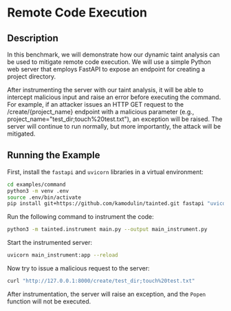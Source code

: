 # Remote Code Execution

## Description

In this benchmark, we will demonstrate how our dynamic taint analysis can be used to mitigate remote code execution. 
We will use a simple Python web server that employs FastAPI to expose an endpoint for creating a project directory.

After instrumenting the server with our taint analysis, it will be able to intercept malicious input 
and raise an error before executing the command. For example, if an attacker issues an HTTP GET request to the /create/{project_name} endpoint 
with a malicious parameter (e.g., project_name="test_dir;touch%20test.txt"), an exception will be raised. 
The server will continue to run normally, but more importantly, the attack will be mitigated.

## Running the Example

First, install the `fastapi` and `uvicorn` libraries in a virtual environment:

```bash
cd examples/command
python3 -m venv .env
source .env/bin/activate
pip install git+https://github.com/kamodulin/tainted.git fastapi "uvicorn[standard]"
```

Run the following command to instrument the code:

```bash
python3 -m tainted.instrument main.py --output main_instrument.py
```

Start the instrumented server:

```bash
uvicorn main_instrument:app --reload
```

Now try to issue a malicious request to the server:

```bash
curl "http://127.0.0.1:8000/create/test_dir;touch%20test.txt"
```

After instrumentation, the server will raise an exception, and the `Popen` function will not be executed.
